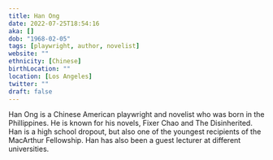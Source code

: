 ```yaml
---
title: Han Ong
date: 2022-07-25T18:54:16
aka: []
dob: "1968-02-05"
tags: [playwright, author, novelist]
website: ""
ethnicity: [Chinese]
birthLocation: ""
location: [Los Angeles]
twitter: ""
draft: false
---
```


Han Ong is a Chinese American playwright and novelist who was born in the
Phillippines. He is known for his novels, Fixer Chao and The Disinherited. Han
is a high school dropout, but also one of the youngest recipients of the
MacArthur Fellowship. Han has also been a guest lecturer at different
universities.
